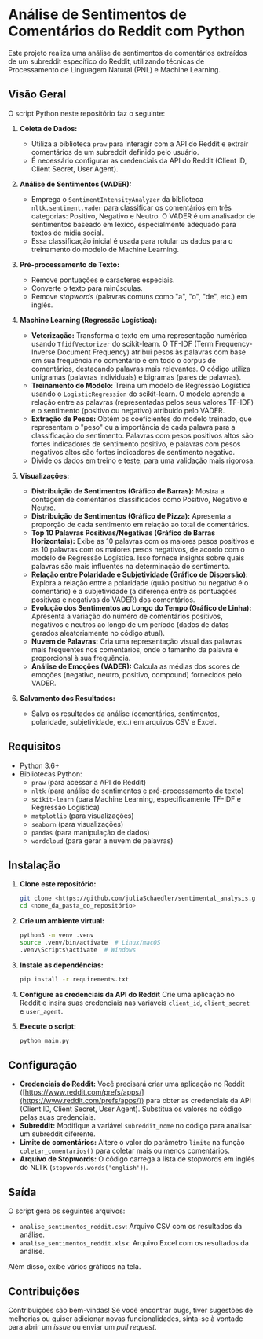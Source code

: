 # Análise de Sentimentos de Comentários do Reddit com Python

Este projeto realiza uma análise de sentimentos de comentários extraídos de um subreddit específico do Reddit, utilizando técnicas de Processamento de Linguagem Natural (PNL) e Machine Learning.

## Visão Geral

O script Python neste repositório faz o seguinte:

1.  **Coleta de Dados:**
    *   Utiliza a biblioteca `praw` para interagir com a API do Reddit e extrair comentários de um subreddit definido pelo usuário.
    *   É necessário configurar as credenciais da API do Reddit (Client ID, Client Secret, User Agent).

2.  **Análise de Sentimentos (VADER):**
    *   Emprega o `SentimentIntensityAnalyzer` da biblioteca `nltk.sentiment.vader` para classificar os comentários em três categorias: Positivo, Negativo e Neutro.  O VADER é um analisador de sentimentos baseado em léxico, especialmente adequado para textos de mídia social.
    *   Essa classificação inicial é usada para rotular os dados para o treinamento do modelo de Machine Learning.

3.  **Pré-processamento de Texto:**
    *   Remove pontuações e caracteres especiais.
    *   Converte o texto para minúsculas.
    *   Remove *stopwords* (palavras comuns como "a", "o", "de", etc.) em inglês.

4.  **Machine Learning (Regressão Logística):**
    *   **Vetorização:** Transforma o texto em uma representação numérica usando `TfidfVectorizer` do scikit-learn. O TF-IDF (Term Frequency-Inverse Document Frequency) atribui pesos às palavras com base em sua frequência no comentário e em todo o corpus de comentários, destacando palavras mais relevantes.  O código utiliza unigramas (palavras individuais) e bigramas (pares de palavras).
    *   **Treinamento do Modelo:** Treina um modelo de Regressão Logística usando o `LogisticRegression` do scikit-learn. O modelo aprende a relação entre as palavras (representadas pelos seus valores TF-IDF) e o sentimento (positivo ou negativo) atribuído pelo VADER.
    *   **Extração de Pesos:** Obtém os coeficientes do modelo treinado, que representam o "peso" ou a importância de cada palavra para a classificação do sentimento. Palavras com pesos positivos altos são fortes indicadores de sentimento positivo, e palavras com pesos negativos altos são fortes indicadores de sentimento negativo.
    * Divide os dados em treino e teste, para uma validação mais rigorosa.

5.  **Visualizações:**
    *   **Distribuição de Sentimentos (Gráfico de Barras):** Mostra a contagem de comentários classificados como Positivo, Negativo e Neutro.
    *   **Distribuição de Sentimentos (Gráfico de Pizza):** Apresenta a proporção de cada sentimento em relação ao total de comentários.
    *   **Top 10 Palavras Positivas/Negativas (Gráfico de Barras Horizontais):** Exibe as 10 palavras com os maiores pesos positivos e as 10 palavras com os maiores pesos negativos, de acordo com o modelo de Regressão Logística.  Isso fornece insights sobre quais palavras são mais influentes na determinação do sentimento.
    *   **Relação entre Polaridade e Subjetividade (Gráfico de Dispersão):** Explora a relação entre a polaridade (quão positivo ou negativo é o comentário) e a subjetividade (a diferença entre as pontuações positivas e negativas do VADER) dos comentários.
    *   **Evolução dos Sentimentos ao Longo do Tempo (Gráfico de Linha):** Apresenta a variação do número de comentários positivos, negativos e neutros ao longo de um período (dados de datas gerados aleatoriamente no código atual).
    *   **Nuvem de Palavras:** Cria uma representação visual das palavras mais frequentes nos comentários, onde o tamanho da palavra é proporcional à sua frequência.
    *   **Análise de Emoções (VADER):**  Calcula as médias dos scores de emoções (negativo, neutro, positivo, compound) fornecidos pelo VADER.

6.  **Salvamento dos Resultados:**
    *   Salva os resultados da análise (comentários, sentimentos, polaridade, subjetividade, etc.) em arquivos CSV e Excel.

## Requisitos

*   Python 3.6+
*   Bibliotecas Python:
    *   `praw` (para acessar a API do Reddit)
    *   `nltk` (para análise de sentimentos e pré-processamento de texto)
    *   `scikit-learn` (para Machine Learning, especificamente TF-IDF e Regressão Logística)
    *   `matplotlib` (para visualizações)
    *   `seaborn` (para visualizações)
    *   `pandas` (para manipulação de dados)
    *   `wordcloud` (para gerar a nuvem de palavras)

## Instalação

1.  **Clone este repositório:**

    ```bash
    git clone <https://github.com/juliaSchaedler/sentimental_analysis.git>
    cd <nome_da_pasta_do_repositório>
    ```

2.  **Crie um ambiente virtual:**

    ```bash
    python3 -m venv .venv
    source .venv/bin/activate  # Linux/macOS
    .venv\Scripts\activate  # Windows
    ```

3.  **Instale as dependências:**

    ```bash
    pip install -r requirements.txt
    ```
    

4. **Configure as credenciais da API do Reddit**
   Crie uma aplicação no Reddit e insira suas credenciais nas variáveis `client_id`, `client_secret` e `user_agent`.

5.  **Execute o script:**

    ```bash
    python main.py
    ```

## Configuração

*   **Credenciais do Reddit:** Você precisará criar uma aplicação no Reddit ([https://www.reddit.com/prefs/apps/](https://www.reddit.com/prefs/apps/)) para obter as credenciais da API (Client ID, Client Secret, User Agent). Substitua os valores no código pelas suas credenciais.
*   **Subreddit:** Modifique a variável `subreddit_nome` no código para analisar um subreddit diferente.
* **Limite de comentários:** Altere o valor do parâmetro `limite` na função `coletar_comentarios()` para coletar mais ou menos comentários.
* **Arquivo de Stopwords:** O código carrega a lista de stopwords em inglês do NLTK (`stopwords.words('english')`).

## Saída

O script gera os seguintes arquivos:

*   `analise_sentimentos_reddit.csv`: Arquivo CSV com os resultados da análise.
*   `analise_sentimentos_reddit.xlsx`: Arquivo Excel com os resultados da análise.

Além disso, exibe vários gráficos na tela.

## Contribuições

Contribuições são bem-vindas! Se você encontrar bugs, tiver sugestões de melhorias ou quiser adicionar novas funcionalidades, sinta-se à vontade para abrir um *issue* ou enviar um *pull request*.
